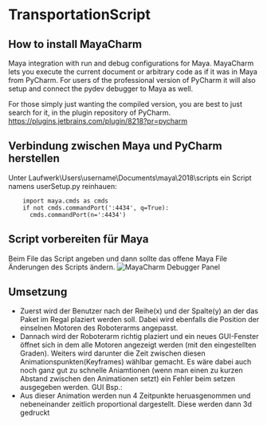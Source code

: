 # TransportationScript
**How to install MayaCharm**
--------
Maya integration with run and debug configurations for Maya. MayaCharm lets you execute the current document or
arbitrary code as if it was in Maya from PyCharm. For users of the professional version of PyCharm it will also setup
and connect the pydev debugger to Maya as well.

For those simply just wanting the compiled version, you are best to just search for it, in the plugin repository of PyCharm.
https://plugins.jetbrains.com/plugin/8218?pr=pycharm

**Verbindung zwischen Maya und PyCharm herstellen**
--------
Unter Laufwerk\Users\username\Documents\maya\2018\scripts ein Script namens userSetup.py reinhauen:
```
    import maya.cmds as cmds
    if not cmds.commandPort(':4434', q=True):
      cmds.commandPort(n=':4434') 
``` 

**Script vorbereiten für Maya**
--------
Beim File das Script angeben und dann sollte das offene Maya File Änderungen des Scripts ändern.
![MayaCharm Debugger Panel](http://rightsomegoodgames.ca/assets/images/MayaCharm/MCDebuggerConfig.PNG)

**Umsetzung**
--------
- Zuerst wird der Benutzer nach der Reihe(x) und der Spalte(y) an der das Paket im Regal plaziert werden soll. Dabei wird ebenfalls die Position der einselnen Motoren des Roboterarms angepasst.
- Dannach wird der Roboterarm richtig plaziert und ein neues GUI-Fenster öffnet sich in dem alle Motoren angezeigt werden (mit den eingestellten Graden). Weiters wird darunter die Zeit zwischen diesen Animationspunkten(Keyframes) wählbar gemacht. Es wäre dabei auch noch ganz gut zu schnelle Aniamtionen (wenn man einen zu kurzen Abstand zwischen den Animationen setzt) ein Fehler beim setzen ausgegeben werden. GUI Bsp.:
- Aus dieser Animation werden nun 4 Zeitpunkte heruasgenommen und nebeneinander zeitlich proportional dargestellt. Diese werden dann 3d gedruckt
